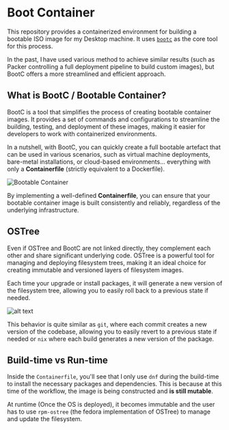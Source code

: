 # Boot Container

This repository provides a containerized environment for building a bootable ISO image for my Desktop machine. It uses [`bootc`](https://bootc-dev.github.io/bootc//) as the core tool for this process.

In the past, I have used various method to achieve similar results (such as Packer controlling a full deployment pipeline to build custom images), but BootC offers a more streamlined and efficient approach.

## What is BootC / Bootable Container?

BootC is a tool that simplifies the process of creating bootable container images. It provides a set of commands and configurations to streamline the building, testing, and deployment of these images, making it easier for developers to work with containerized environments.

In a nutshell, with BootC, you can quickly create a full bootable artefact that can be used in various scenarios, such as virtual machine deployments, bare-metal installations, or cloud-based environments... everything with only a **Containerfile** (strictly equivalent to a Dockerfile).

![Bootable Container](https://docs.fedoraproject.org/en-US/bootc/_images/bootable-container.png)

By implementing a well-defined **Containerfile**, you can ensure that your bootable container image is built consistently and reliably, regardless of the underlying infrastructure.

## OSTree

Even if OSTree and BootC are not linked directly, they complement each other and share significant underlying code. OSTree is a powerful tool for managing and deploying filesystem trees, making it an ideal choice for creating immutable and versioned layers of filesystem images.

Each time your upgrade or install packages, it will generate a new version of the filesystem tree, allowing you to easily roll back to a previous state if needed.

![alt text](img/ostree.png)

This behavior is quite similar as `git`, where each commit creates a new version of the codebase, allowing you to easily revert to a previous state if needed or `nix` where each build generates a new version of the package.

## Build-time vs Run-time

Inside the `Containerfile`, you'll see that I only use `dnf` during the build-time to install the necessary packages and dependencies. This is because at this time of the workflow, the image is being constructed and **is still mutable**.

At runtime (Once the OS is deployed), it becomes immutable and the user has to use `rpm-ostree` (the fedora implementation of OSTree) to manage and update the filesystem.
